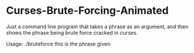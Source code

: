 # Curses-Brute-Forcing-Animated
Just a command line program that takes a phrase as an argument, and then shows the phrase being brute force cracked in curses.

Usage:
./bruteforce this is the phrase given
